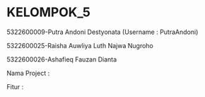 # KELOMPOK_5


5322600009-Putra Andoni Destyonata (Username : PutraAndoni)

5322600025-Raisha Auwliya Luth Najwa Nugroho

5322600026-Ashafieq Fauzan Dianta 


Nama Project  : 

Fitur         :
